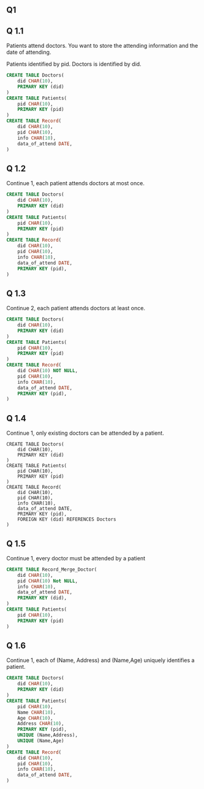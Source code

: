 ## Q1

## Q 1.1

Patients attend doctors. You want to store the attending information and the date of attending. 

Patients identified by pid. Doctors is identified by did.

```sql
CREATE TABLE Doctors(
    did CHAR(10),
    PRIMARY KEY (did)
)
CREATE TABLE Patients(
    pid CHAR(10),
    PRIMARY KEY (pid)
)
CREATE TABLE Record(
    did CHAR(10),
    pid CHAR(10),
    info CHAR(10),
    data_of_attend DATE,
)
```

## Q 1.2

Continue 1, each patient attends doctors at most once.

```sql
CREATE TABLE Doctors(
    did CHAR(10),
    PRIMARY KEY (did)
)
CREATE TABLE Patients(
    pid CHAR(10),
    PRIMARY KEY (pid)
)
CREATE TABLE Record(
    did CHAR(10),
    pid CHAR(10),
    info CHAR(10),
    data_of_attend DATE,
    PRIMARY KEY (pid),
)
```

## Q 1.3

Continue 2, each patient attends doctors at least once.

```sql
CREATE TABLE Doctors(
    did CHAR(10),
    PRIMARY KEY (did)
)
CREATE TABLE Patients(
    pid CHAR(10),
    PRIMARY KEY (pid)
)
CREATE TABLE Record(
    did CHAR(10) NOT NULL,
    pid CHAR(10),
    info CHAR(10),
    data_of_attend DATE,
    PRIMARY KEY (pid),
)
```

## Q 1.4

Continue 1, only existing doctors can be attended by a patient.

```mysql
CREATE TABLE Doctors(
    did CHAR(10),
    PRIMARY KEY (did)
)
CREATE TABLE Patients(
    pid CHAR(10),
    PRIMARY KEY (pid)
)
CREATE TABLE Record(
    did CHAR(10),
    pid CHAR(10),
    info CHAR(10),
    data_of_attend DATE,
    PRIMARY KEY (pid),
    FOREIGN KEY (did) REFERENCES Doctors
)
```

## Q 1.5

Continue 1, every doctor must be attended by a patient

```sql
CREATE TABLE Record_Merge_Doctor(
    did CHAR(10),
    pid CHAR(10) Not NULL,
    info CHAR(10),
    data_of_attend DATE,
    PRIMARY KEY (did),
)
CREATE TABLE Patients(
    pid CHAR(10),
    PRIMARY KEY (pid)
)
```

## Q 1.6

Continue 1, each of (Name, Address) and (Name,Age) uniquely identifies a patient.

```sql
CREATE TABLE Doctors(
    did CHAR(10),
    PRIMARY KEY (did)
)
CREATE TABLE Patients(
    pid CHAR(10),
    Name CHAR(10),
    Age CHAR(10),
    Address CHAR(10),
    PRIMARY KEY (pid),
    UNIQUE (Name,Address),
    UNIQUE (Name,Age)
)
CREATE TABLE Record(
    did CHAR(10),
    pid CHAR(10),
    info CHAR(10),
    data_of_attend DATE,
)
```


